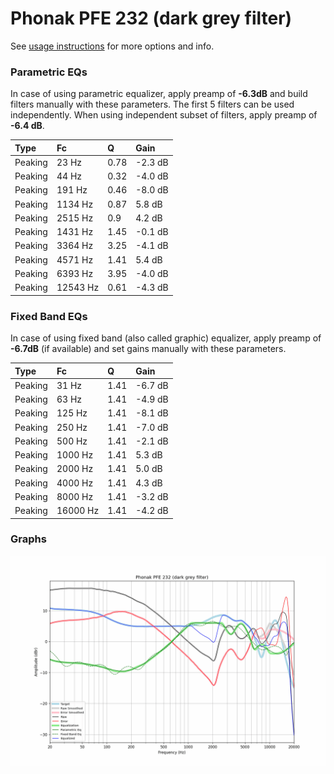 # Phonak PFE 232 (dark grey filter)
See [usage instructions](https://github.com/jaakkopasanen/AutoEq#usage) for more options and info.

### Parametric EQs
In case of using parametric equalizer, apply preamp of **-6.3dB** and build filters manually
with these parameters. The first 5 filters can be used independently.
When using independent subset of filters, apply preamp of **-6.4 dB**.

| Type    | Fc       |    Q | Gain    |
|:--------|:---------|:-----|:--------|
| Peaking | 23 Hz    | 0.78 | -2.3 dB |
| Peaking | 44 Hz    | 0.32 | -4.0 dB |
| Peaking | 191 Hz   | 0.46 | -8.0 dB |
| Peaking | 1134 Hz  | 0.87 | 5.8 dB  |
| Peaking | 2515 Hz  | 0.9  | 4.2 dB  |
| Peaking | 1431 Hz  | 1.45 | -0.1 dB |
| Peaking | 3364 Hz  | 3.25 | -4.1 dB |
| Peaking | 4571 Hz  | 1.41 | 5.4 dB  |
| Peaking | 6393 Hz  | 3.95 | -4.0 dB |
| Peaking | 12543 Hz | 0.61 | -4.3 dB |

### Fixed Band EQs
In case of using fixed band (also called graphic) equalizer, apply preamp of **-6.7dB**
(if available) and set gains manually with these parameters.

| Type    | Fc       |    Q | Gain    |
|:--------|:---------|:-----|:--------|
| Peaking | 31 Hz    | 1.41 | -6.7 dB |
| Peaking | 63 Hz    | 1.41 | -4.9 dB |
| Peaking | 125 Hz   | 1.41 | -8.1 dB |
| Peaking | 250 Hz   | 1.41 | -7.0 dB |
| Peaking | 500 Hz   | 1.41 | -2.1 dB |
| Peaking | 1000 Hz  | 1.41 | 5.3 dB  |
| Peaking | 2000 Hz  | 1.41 | 5.0 dB  |
| Peaking | 4000 Hz  | 1.41 | 4.3 dB  |
| Peaking | 8000 Hz  | 1.41 | -3.2 dB |
| Peaking | 16000 Hz | 1.41 | -4.2 dB |

### Graphs
![](./Phonak%20PFE%20232%20(dark%20grey%20filter).png)